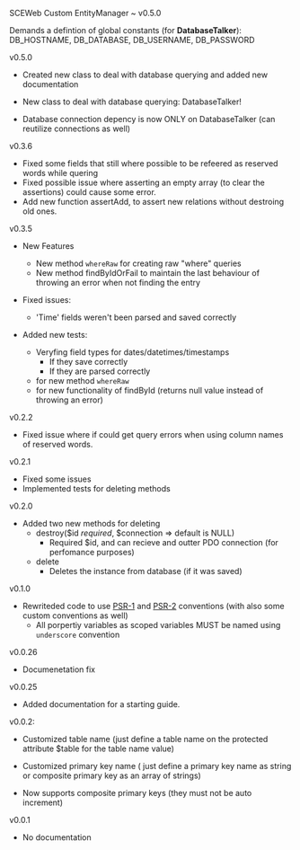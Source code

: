 SCEWeb Custom EntityManager ~ v0.5.0

Demands a defintion of global constants (for **DatabaseTalker**):
	DB_HOSTNAME, DB_DATABASE, DB_USERNAME, DB_PASSWORD

v0.5.0

- Created new class to deal with database querying and added new documentation

- New class to deal with database querying: DatabaseTalker!

- Database connection depency is now ONLY on DatabaseTalker (can reutilize connections as well) 


v0.3.6

- Fixed some fields that still where possible to be refeered as reserved words while quering
- Fixed possible issue where asserting an empty array (to clear the assertions) could cause some error.
- Add new function assertAdd, to assert new relations without destroing old ones.

v0.3.5

- New Features
    - New method `whereRaw` for creating raw "where" queries
    - New method findByIdOrFail to maintain the last behaviour of throwing an error when not finding the entry

- Fixed issues:
    - 'Time' fields weren't been parsed and saved correctly

- Added new tests:
    - Veryfing field types for dates/datetimes/timestamps
        - If they save correctly
        - If they are parsed correctly
    - for new method `whereRaw`
    - for new functionality of findById (returns null value instead of throwing an error)


v0.2.2

- Fixed issue where if could get query errors when using column names of reserved words.


v0.2.1

- Fixed some issues
- Implemented tests for deleting methods


v0.2.0

- Added two new methods for deleting
    - destroy($id *required*, $connection => default is NULL)
        - Required $id, and can recieve and outter PDO connection (for perfomance purposes)
    - delete
        - Deletes the instance from database (if it was saved)


v0.1.0

- Rewriteded code to use [PSR-1](https://github.com/php-fig/fig-standards/blob/master/accepted/PSR-1-basic-coding-standard.md) and [PSR-2](https://github.com/php-fig/fig-standards/blob/master/accepted/PSR-2-coding-style-guide.md) conventions (with also some custom conventions as well)
    - All porpertiy variables as scoped variables MUST be named using `underscore` convention


v0.0.26

- Documenetation fix 


v0.0.25

- Added documentation for a starting guide. 


v0.0.2:

- Customized table name (just define a table name on the protected attribute $table for the table name value)

- Customized primary key name ( just define a primary key name as string or composite primary key as an array of strings)

- Now supports composite primary keys (they must not be auto increment)


v0.0.1

- No documentation